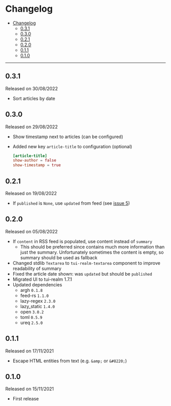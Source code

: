 # Changelog

- [Changelog](#changelog)
  - [0.3.1](#031)
  - [0.3.0](#030)
  - [0.2.1](#021)
  - [0.2.0](#020)
  - [0.1.1](#011)
  - [0.1.0](#010)

---

## 0.3.1

Released on 30/08/2022

- Sort articles by date

## 0.3.0

Released on 29/08/2022

- Show timestamp next to articles (can be configured)
- Added new key `article-title` to configuration (optional)

    ```toml
    [article-title]
    show-author = false
    show-timestamp = true
    ```

## 0.2.1

Released on 19/08/2022

- If `published` is `None`, use `updated` from feed (see [issue 5](https://github.com/veeso/tuifeed/issues/5))

## 0.2.0

Released on 05/08/2022

- If `content` in RSS feed is populated, use content instead of `summary`
  - This should be preferred since contains much more information than just the summary. Unfortunately sometimes the content is empty, so summary should be used as fallback
- Changed stdlib `Textarea` to `tui-realm-textarea` component to improve readability of summary
- Fixed the article date shown: was `updated` but should be `published`
- Migrated UI to tui-realm 1.7.1
- Updated dependencies
  - argh `0.1.8`
  - feed-rs `1.1.0`
  - lazy-regex `2.3.0`
  - lazy_static `1.4.0`
  - open `3.0.2`
  - toml `0.5.9`
  - ureq `2.5.0`

## 0.1.1

Released on 17/11/2021

- Escape HTML entities from text (e.g. `&amp;` or `&#8220;`)

## 0.1.0

Released on 15/11/2021

- First release
